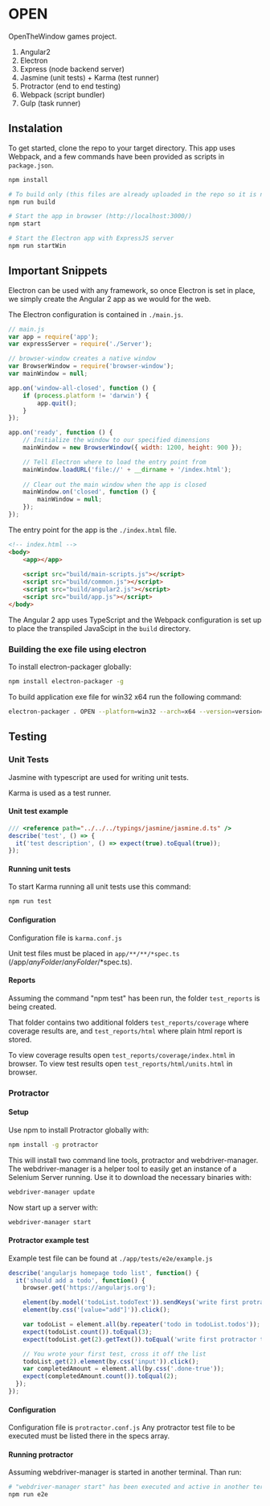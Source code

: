 # OPEN

OpenTheWindow games project.

1.  Angular2 
2.  Electron 
3.  Express (node backend server)
4.  Jasmine (unit tests) + Karma (test runner)
5.  Protractor (end to end testing)
6.  Webpack (script bundler)
7.  Gulp (task runner)

## Instalation
To get started, clone the repo to your target directory. This app uses Webpack, and a few commands have been provided as scripts in `package.json`.

```bash
npm install

# To build only (this files are already uploaded in the repo so it is not needed unless you want to change some scripts)
npm run build

# Start the app in browser (http://localhost:3000/)
npm start

# Start the Electron app with ExpressJS server
npm run startWin
```

## Important Snippets

Electron can be used with any framework, so once Electron is set in place, we simply create the Angular 2 app as we would for the web.

The Electron configuration is contained in `./main.js`.
```js
// main.js
var app = require('app');
var expressServer = require('./Server');

// browser-window creates a native window
var BrowserWindow = require('browser-window');
var mainWindow = null;

app.on('window-all-closed', function () {
    if (process.platform != 'darwin') {
        app.quit();
    }
});

app.on('ready', function () {
    // Initialize the window to our specified dimensions
    mainWindow = new BrowserWindow({ width: 1200, height: 900 });

    // Tell Electron where to load the entry point from
    mainWindow.loadURL('file://' + __dirname + '/index.html');
  
    // Clear out the main window when the app is closed
    mainWindow.on('closed', function () {
        mainWindow = null;
    });
});
```

The entry point for the app is the `./index.html` file.
```html
<!-- index.html -->
<body>
    <app></app>
    
    <script src="build/main-scripts.js"></script>
    <script src="build/common.js"></script>
    <script src="build/angular2.js"></script>
    <script src="build/app.js"></script>
</body>
```
The Angular 2 app uses TypeScript and the Webpack configuration is set up to place the transpiled JavaScipt in the `build` directory.

### Building the exe file using electron
To install electron-packager globally:
```bash
npm install electron-packager -g
```
To build application exe file for win32 x64 run the following command:
```bash
electron-packager . OPEN --platform=win32 --arch=x64 --version=version=0.36.9
```

## Testing

### Unit Tests
Jasmine with typescript are used for writing unit tests. 

Karma is used as a test runner. 

#### Unit test example
```js
/// <reference path="../../../typings/jasmine/jasmine.d.ts" />
describe('test', () => {
  it('test description', () => expect(true).toEqual(true));
});
```

#### Running unit tests
To start Karma running all unit tests use this command:
```bash
npm run test
```

#### Configuration
Configuration file is `karma.conf.js`

Unit test files must be placed in `app/**/**/*spec.ts` (/app/*anyFolder*/*anyFolder*/*spec.ts).

#### Reports
Assuming the command "npm test" has been run, the folder `test_reports` is being created. 

That folder contains two additional folders `test_reports/coverage` where coverage results are, and `test_reports/html` where plain html report is stored. 

To view coverage results open `test_reports/coverage/index.html` in browser. To view test results open `test_reports/html/units.html` in browser.


### Protractor
#### Setup
Use npm to install Protractor globally with:
```bash
npm install -g protractor
```
This will install two command line tools, protractor and webdriver-manager. The webdriver-manager is a helper tool to easily get an instance of a Selenium Server running. Use it to download the necessary binaries with:
```bash
webdriver-manager update
```
Now start up a server with:
```bash
webdriver-manager start
```

#### Protractor example test
Example test file can be found at `./app/tests/e2e/example.js`
```js
describe('angularjs homepage todo list', function() {
  it('should add a todo', function() {
    browser.get('https://angularjs.org');

    element(by.model('todoList.todoText')).sendKeys('write first protractor test');
    element(by.css('[value="add"]')).click();

    var todoList = element.all(by.repeater('todo in todoList.todos'));
    expect(todoList.count()).toEqual(3);
    expect(todoList.get(2).getText()).toEqual('write first protractor test');

    // You wrote your first test, cross it off the list
    todoList.get(2).element(by.css('input')).click();
    var completedAmount = element.all(by.css('.done-true'));
    expect(completedAmount.count()).toEqual(2);
  });
});
```

#### Configuration
Configuration file is `protractor.conf.js`
Any protractor test file to be executed must be listed there in the specs array.

#### Running protractor
Assuming webdriver-manager is started in another terminal. Than run:
```bash
# "webdriver-manager start" has been executed and active in another terminal
npm run e2e
```